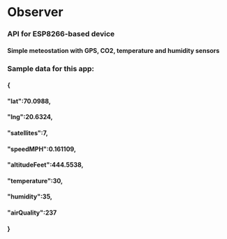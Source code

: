# Observer
### API for ESP8266-based device

#### Simple meteostation with GPS, CO2, temperature and humidity sensors

### Sample data for this app:
 
#### {
#### "lat":70.0988,
#### "lng":20.6324,
#### "satellites":7,
#### "speedMPH":0.161109,
#### "altitudeFeet":444.5538,
#### "temperature":30,
#### "humidity":35,
#### "airQuality":237
#### }
